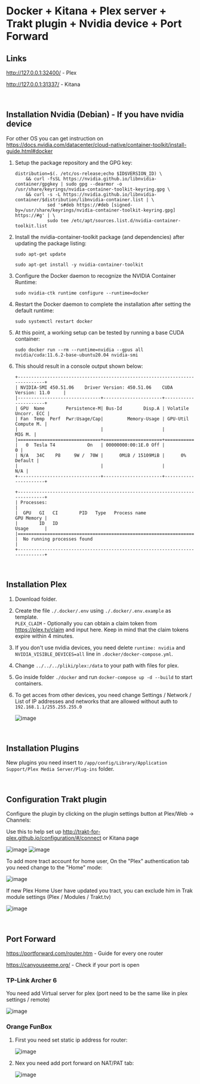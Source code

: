 # Docker + Kitana + Plex server + Trakt plugin + Nvidia device + Port Forward

## Links

http://127.0.0.1:32400/ - Plex

http://127.0.0.1:31337/ - Kitana

<br />

## Installation Nvidia (Debian) - If you have nvidia device

For other OS you can get instruction on https://docs.nvidia.com/datacenter/cloud-native/container-toolkit/install-guide.html#docker

1. Setup the package repository and the GPG key:

    ```
    distribution=$(. /etc/os-release;echo $ID$VERSION_ID) \
        && curl -fsSL https://nvidia.github.io/libnvidia-container/gpgkey | sudo gpg --dearmor -o /usr/share/keyrings/nvidia-container-toolkit-keyring.gpg \
        && curl -s -L https://nvidia.github.io/libnvidia-container/$distribution/libnvidia-container.list | \
                sed 's#deb https://#deb [signed-by=/usr/share/keyrings/nvidia-container-toolkit-keyring.gpg] https://#g' | \
                sudo tee /etc/apt/sources.list.d/nvidia-container-toolkit.list
    ```

2. Install the nvidia-container-toolkit package (and dependencies) after updating the package listing:

    ```
    sudo apt-get update
    ```

    ```
    sudo apt-get install -y nvidia-container-toolkit
    ```

3. Configure the Docker daemon to recognize the NVIDIA Container Runtime:

    ```
    sudo nvidia-ctk runtime configure --runtime=docker
    ```

4. Restart the Docker daemon to complete the installation after setting the default runtime:

    ```
    sudo systemctl restart docker
    ```

5. At this point, a working setup can be tested by running a base CUDA container:

    ```
    sudo docker run --rm --runtime=nvidia --gpus all nvidia/cuda:11.6.2-base-ubuntu20.04 nvidia-smi
    ```

6. This should result in a console output shown below:

    ```
    +-----------------------------------------------------------------------------+
    | NVIDIA-SMI 450.51.06    Driver Version: 450.51.06    CUDA Version: 11.0     |
    |-------------------------------+----------------------+----------------------+
    | GPU  Name        Persistence-M| Bus-Id        Disp.A | Volatile Uncorr. ECC |
    | Fan  Temp  Perf  Pwr:Usage/Cap|         Memory-Usage | GPU-Util  Compute M. |
    |                               |                      |               MIG M. |
    |===============================+======================+======================|
    |   0  Tesla T4            On   | 00000000:00:1E.0 Off |                    0 |
    | N/A   34C    P8     9W /  70W |      0MiB / 15109MiB |      0%      Default |
    |                               |                      |                  N/A |
    +-------------------------------+----------------------+----------------------+

    +-----------------------------------------------------------------------------+
    | Processes:                                                                  |
    |  GPU   GI   CI        PID   Type   Process name                  GPU Memory |
    |        ID   ID                                                   Usage      |
    |=============================================================================|
    |  No running processes found                                                 |
    +-----------------------------------------------------------------------------+
    ```

<br />

## Installation Plex

1. Download folder.

2. Create the file `./.docker/.env` using `./.docker/.env.example` as template.<br />
    `PLEX_CLAIM` - Optionally you can obtain a claim token from https://plex.tv/claim and input here. Keep in mind that the claim tokens expire within 4 minutes.

3. If you don't use nvidia devices, you need delete `runtime: nvidia` and `NVIDIA_VISIBLE_DEVICES=all` line in `.docker/docker-compose.yml`.

4. Change `../../../pliki/plex:/data` to your path with files for plex.

5. Go inside folder `./docker` and run `docker-compose up -d --build` to start containers.

6. To get acces from other devices, you need change Settings / Network / List of IP addresses and networks that are allowed without auth to `192.168.1.1/255.255.255.0`

    ![image](https://github.com/Kirri777/Docker-Plex/assets/32429348/674aea0d-1a2b-425b-83f5-cc3dd56dc8f1)


<br />

## Installation Plugins

New plugins you need insert to `/app/config/Library/Application Support/Plex Media Server/Plug-ins` folder.

<br />

## Configuration Trakt plugin

Configure the plugin by clicking on the plugin settings button at Plex/Web -> Channels:

Use this to help set up http://trakt-for-plex.github.io/configuration/#/connect or Kitana page

![image](https://github.com/Kirri777/Docker-Plex/assets/32429348/40396799-8347-4226-908a-3e025c64ccad)
![image](https://github.com/Kirri777/Docker-Plex/assets/32429348/78cf427d-1d93-4deb-a635-fea2c806b42c)

To add more tract account for home user, On the "Plex" authentication tab you need change to the "Home" mode:

![image](https://github.com/Kirri777/Docker-Plex/assets/32429348/fbabe9c5-6d59-4d47-8dc5-f3ffa34472f4)

If new Plex Home User have updated you tract, you can exclude him in Trak module settings (Plex / Modules / Trakt.tv)

![image](https://github.com/Kirri777/Docker-Plex/assets/32429348/d1690dfd-b51a-47f8-81ec-f0848ecc701a)

<br />

## Port Forward

https://portforward.com/router.htm - Guide for every one router

https://canyouseeme.org/ - Check if your port is open

### TP-Link Archer 6

You need add Virtual server for plex (port need to be the same like in plex settings / remote)

![image](https://github.com/Kirri777/Docker-Plex/assets/32429348/f62dcd18-f943-453c-9ceb-8fc28d95e878)

### Orange FunBox

1. First you need set static ip address for router:

    ![image](https://github.com/Kirri777/Docker-Plex/assets/32429348/078c630a-9166-4afe-97e9-c77c48a377ca)
    
2. Nex you need add port forward on NAT/PAT tab:

    ![image](https://github.com/Kirri777/Docker-Plex/assets/32429348/e6893d3e-8545-444d-a86f-b796fbd5485c)




